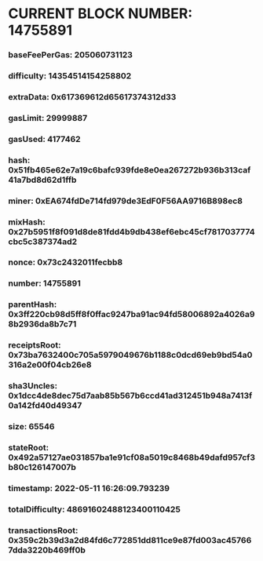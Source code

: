 # CURRENT BLOCK NUMBER: 14755891

### baseFeePerGas: 205060731123
### difficulty: 14354514154258802
### extraData: 0x617369612d65617374312d33
### gasLimit: 29999887
### gasUsed: 4177462
### hash: 0x51fb465e62e7a19c6bafc939fde8e0ea267272b936b313caf41a7bd8d62d1ffb
### miner: 0xEA674fdDe714fd979de3EdF0F56AA9716B898ec8
### mixHash: 0x27b5951f8f091d8de81fdd4b9db438ef6ebc45cf7817037774cbc5c387374ad2
### nonce: 0x73c2432011fecbb8
### number: 14755891
### parentHash: 0x3ff220cb98d5ff8f0ffac9247ba91ac94fd58006892a4026a98b2936da8b7c71
### receiptsRoot: 0x73ba7632400c705a5979049676b1188c0dcd69eb9bd54a0316a2e00f04cb26e8
### sha3Uncles: 0x1dcc4de8dec75d7aab85b567b6ccd41ad312451b948a7413f0a142fd40d49347
### size: 65546
### stateRoot: 0x492a57127ae031857ba1e91cf08a5019c8468b49dafd957cf3b80c126147007b
### timestamp: 2022-05-11 16:26:09.793239
### totalDifficulty: 48691602488123400110425
### transactionsRoot: 0x359c2b39d3a2d84fd6c772851dd811ce9e87fd003ac457667dda3220b469ff0b
